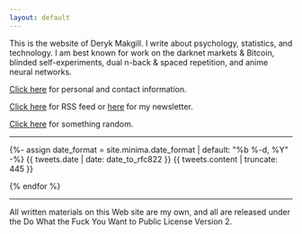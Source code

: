 ```yaml
---
layout: default
---
```


This is the website of Deryk Makgill. I write about psychology, statistics, and technology. I am best known for work on the darknet markets & Bitcoin⁠, blinded self-experiments⁠, dual n-back & spaced repetition⁠, and anime neural networks⁠.

[Click here](/about) for personal and contact information.

[Click here](/rss) for RSS feed or [here](/) for my newsletter.

[Click here](/random) for something random.

---

<div class="tweet" style="margin-bottom:1em;">
  {%- assign date_format = site.minima.date_format | default: "%b %-d, %Y" -%}
        {{ tweets.date | date: date_to_rfc822 }} {{ tweets.content | truncate: 445 }}</div>
 

{% endfor %}  



---

All written materials on this Web site are my own, and all are released under the Do What the Fuck You Want to Public License Version 2.


